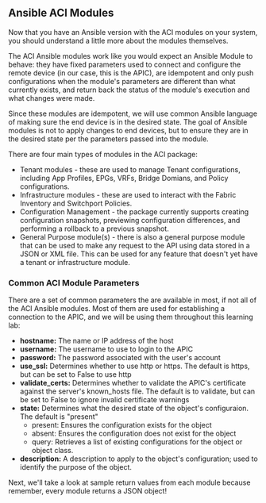 ## Ansible ACI Modules

Now that you have an Ansible version with the ACI modules on your system, you should understand a little more about the modules themselves.

The ACI Ansible modules work like you would expect an Ansible Module to behave: they have fixed parameters used to connect and configure the remote device (in our case, this is the APIC), are idempotent and only push configurations when the module's parameters are different than what currently exists, and return back the status of the module's execution and what changes were made.

Since these modules are idempotent, we will use common Ansible language of making sure the end device is in the desired state. The goal of Ansible modules is not to apply changes to end devices, but to ensure they are in the desired state per the parameters passed into the module.

There are four main types of modules in the ACI package:

* Tenant modules - these are used to manage Tenant configurations, including App Profiles, EPGs, VRFs, Bridge Domians, and Policy configurations.
* Infrastructure modules - these are used to interact with the Fabric Inventory and Switchport Policies.
* Configuration Management - the package currently supports creating configuration snapshots, previewing configuration differences, and performing a rollback to a previous snapshot.
* General Purpose module(s) - there is also a general purpose module that can be used to make any request to the API using data stored in a JSON or XML file. This can be used for any feature that doesn't yet have a tenant or infrastructure module.

### Common ACI Module Parameters

There are a set of common parameters the are available in most, if not all of the ACI Ansible modules. Most of them are used for establishing a connection to the APIC, and we will be using them throughout this learning lab:

* **hostname:** The name or IP address of the host
* **username:** The username to use to login to the APIC
* **password:** The password associated with the user's account
* **use_ssl:** Determines whether to use http or https. The default is https, but can be set to False to use http
* **validate_certs:** Determines whether to validate the APIC's certificate against the server's known_hosts file. The default is to validate, but can be set to False to ignore invalid certificate warnings
* **state:** Determines what the desired state of the object's configuraion. The default is "present"
    - present: Ensures the configuration exists for the object
    - absent: Ensures the configuration does not exist for the object
    - query: Retrieves a list of existing configurations for the object or object class.
* **description:** A description to apply to the object's configuration; used to identify the purpose of the object.

Next, we'll take a look at sample return values from each module because remember, every module returns a JSON object!
